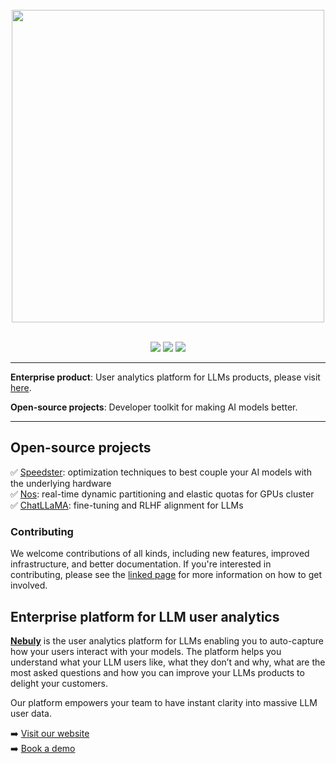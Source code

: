 <p align="center">
<br><br><br>
<a https://docs.nebuly.com/welcome/quick-start"><img src="https://github.com/nebuly-ai/nebuly/assets/59367323/c44e582a-b380-4c0e-8478-8a2e59ed1f1c" width="500px"></a>
<br><br>
</p>




<p align=center>
<a href="https://pypi.org/project/nebullvm/"><img src="https://badge.fury.io/py/nebullvm.svg"></a>
<a href="https://pypistats.org/packages/nebullvm"><img src="https://pepy.tech/badge/nebullvm"></a>
<a href="https://twitter.com/nebuly_ai"><img src="https://img.shields.io/twitter/url.svg?label=Follow%20%40nebuly_ai&style=social&url=https%3A%2F%2Ftwitter.com-nebuly_ai"></a>



---

**Enterprise product**: User analytics platform for LLMs products, please visit <a href="https://www.nebuly.com/" target="_blank">here</a>.

**Open-source projects**: Developer toolkit for making AI models better.

---



## Open-source projects
✅ [Speedster](https://github.com/nebuly-ai/nebuly/tree/main/optimization/speedster): optimization techniques to best couple your AI models with the underlying hardware
<br>
✅ [Nos](https://github.com/nebuly-ai/nos): real-time dynamic partitioning and elastic quotas for GPUs cluster
<br>
✅ [ChatLLaMA](https://github.com/nebuly-ai/nebuly/tree/main/optimization/chatllama): fine-tuning and RLHF alignment for LLMs


### Contributing
We welcome contributions of all kinds, including new features, improved infrastructure, and better documentation. If you're interested in contributing, please see the [linked page](https://docs.nebuly.com/contributions) for more information on how to get involved.

## Enterprise platform for LLM user analytics
**[Nebuly](https://www.nebuly.com/)** is the user analytics platform for LLMs enabling you to auto-capture how your users interact with your models. The platform helps you understand what your LLM users like, what they don’t and why, what are the most asked questions and how you can improve your LLMs products to delight your customers.

Our platform empowers your team to have instant clarity into massive LLM user data.

➡️ [Visit our website](https://www.nebuly.com/) 
<br>
➡️ [Book a demo](https://calendly.com/jroux_nebuly/meet)

